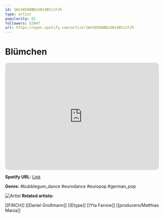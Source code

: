 ```yaml
---
id: 1Wch8598BBzU0zVBtcCFJh
type: artist
popularity: 62
followers: 52947
url: https://open.spotify.com/artist/1Wch8598BBzU0zVBtcCFJh
---
```

# Blümchen

<iframe style="border-radius:12px" src="https://open.spotify.com/embed/artist/1Wch8598BBzU0zVBtcCFJh" width="100%" height="352" frameBorder="0" allowfullscreen="" allow="autoplay; clipboard-write; encrypted-media; fullscreen; picture-in-picture" loading="lazy"></iframe>

**Spotify URL:** [Link](https://open.spotify.com/artist/1Wch8598BBzU0zVBtcCFJh)

**Genre:**  #bubblegum_dance #eurodance #europop #german_pop

![Artist](https://i.scdn.co/image/ab6761610000e5eb792bdf07277c05b849d3dbdf)
**Related artists:**

[[FiNCH]]
[[Daniel Großmann]]
[[Etype]]
[[Yta Farrow]]
[[producers/Matthias Mania]]
